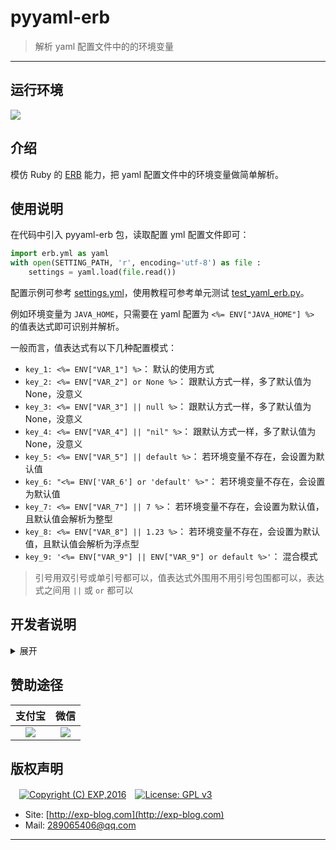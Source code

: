 # pyyaml-erb

> 解析 yaml 配置文件中的的环境变量

------

## 运行环境

![](https://img.shields.io/badge/Python-3.8%2B-brightgreen.svg)


## 介绍

模仿 Ruby 的 [ERB](https://docs.ruby-lang.org/en/2.3.0/ERB.html) 能力，把 yaml 配置文件中的环境变量做简单解析。


## 使用说明

在代码中引入 pyyaml-erb 包，读取配置 yml 配置文件即可：

```python
import erb.yml as yaml
with open(SETTING_PATH, 'r', encoding='utf-8') as file :
    settings = yaml.load(file.read())
```

配置示例可参考 [settings.yml](./tests/config/settings.yml)，使用教程可参考单元测试 [test_yaml_erb.py](./tests/test_yaml_erb.py)。

例如环境变量为 `JAVA_HOME`，只需要在 yaml 配置为 `<%= ENV["JAVA_HOME"] %>` 的值表达式即可识别并解析。

一般而言，值表达式有以下几种配置模式：

- `key_1: <%= ENV["VAR_1"] %>`： 默认的使用方式
- `key_2: <%= ENV["VAR_2"] or None %>`： 跟默认方式一样，多了默认值为 None，没意义
- `key_3: <%= ENV["VAR_3"] || null %>`： 跟默认方式一样，多了默认值为 None，没意义
- `key_4: <%= ENV["VAR_4"] || "nil" %>`： 跟默认方式一样，多了默认值为 None，没意义
- `key_5: <%= ENV["VAR_5"] || default %>`： 若环境变量不存在，会设置为默认值
- `key_6: "<%= ENV['VAR_6'] or 'default' %>"`： 若环境变量不存在，会设置为默认值
- `key_7: <%= ENV["VAR_7"] || 7 %>`： 若环境变量不存在，会设置为默认值，且默认值会解析为整型
- `key_8: <%= ENV["VAR_8"] || 1.23 %>`： 若环境变量不存在，会设置为默认值，且默认值会解析为浮点型
- `key_9: '<%= ENV["VAR_9"] || ENV["VAR_9"] or default %>'`： 混合模式

> 引号用双引号或单引号都可以，值表达式外围用不用引号包围都可以，表达式之间用 `||` 或 `or` 都可以




## 开发者说明

<details>
<summary>展开</summary>
<br/>

### 手动打包项目

每次修改代码后，记得同步修改 [`setup.py`](setup.py) 下的版本号 `version='x.y.z'`。

```
# 构建用于发布到 PyPI 的压缩包
python setup.py sdist

# 本地安装（测试用）
pip install .\dist\pyyaml-erb-?.?.?.tar.gz

# 本地卸载
pip uninstall pyyaml-erb
```

### 手动发布项目

首先需要在 [PyPI](https://pypi.org/) 上注册一个帐号，并在本地用户根目录下创建文件 `~/.pypirc`（用于发布时验证用户身份），其内容如下：

```
[distutils]
index-servers=pypi

[pypi]
repository = https://upload.pypi.org/legacy/
username = <username>
password = <password>
```

其次安装 twine 并上传项目： 

```
# 首次发布需安装
pip install twine

# 发布项目， 若发布成功可在此查看 https://pypi.org/manage/projects/
twine upload dist/*
```

发布到 [PyPI](https://pypi.org/) 的项目名称必须是全局唯一的，即若其他用户已使用该项目名称，则无法发布（报错：`The user 'xxx' isn't allowed to upload to project 'yyy'.`）。此时只能修改 [`setup.py`](setup.py) 下的项目名称 `name`。


> 本项目已集成了 Github Workflows，每次推送更新到 master 即可自动打包并发布到 PyPI


### 关于测试

详见 [单元测试说明](tests)


### 参考资料

- [python package 开发指引](https://packaging.python.org/#python-packaging-user-guide)
- [python package 示例代码](https://github.com/pypa/sampleproject)

</details>



## 赞助途径

| 支付宝 | 微信 |
|:---:|:---:|
| ![](imgs/donate-alipay.png) | ![](imgs/donate-wechat.png) |


## 版权声明

　[![Copyright (C) EXP,2016](https://img.shields.io/badge/Copyright%20(C)-EXP%202016-blue.svg)](http://exp-blog.com)　[![License: GPL v3](https://img.shields.io/badge/License-GPL%20v3-blue.svg)](https://www.gnu.org/licenses/gpl-3.0)

- Site: [http://exp-blog.com](http://exp-blog.com) 
- Mail: <a href="mailto:289065406@qq.com?subject=[EXP's Github]%20Your%20Question%20（请写下您的疑问）&amp;body=What%20can%20I%20help%20you?%20（需要我提供什么帮助吗？）">289065406@qq.com</a>


------
